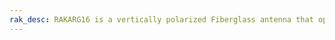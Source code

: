 ```yaml
---
rak_desc: RAKARG16 is a vertically polarized Fiberglass antenna that operates from 858 to 878MHz with a VSWR of ≤ 1.5. It has a maximum gain of 8.0dBi.
---
```


<rk-redirect to="/Product-Categories/Accessories/RAKARG16/Overview/" />